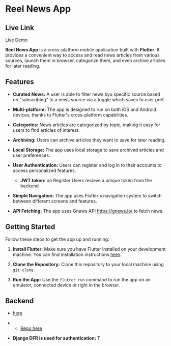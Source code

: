 # Reel News App

## Live Link

[Live Demo](https://reelnews.netlify.app)

**Reel News App** is a cross-platform mobile application built with **Flutter**. It provides a convenient way to access and read news articles from various sources, launch them in browser, categorize them, and even archive articles for later reading.

## Features

- **Curated News:** A user is able to filter news byu specific source based on  "subscribing" to a news source via a toggle which saves to user pref.

- **Multi-platform:** The app is designed to run on both iOS and Android devices, thanks to Flutter's cross-platform capabilities.

- **Categories:** News articles are categorized by topic, making it easy for users to find articles of interest.

- **Archiving:** Users can archive articles they want to save for later reading.

- **Local Storage:** The app uses local storage to save archived articles and user preferences.

- **User Authentication:** Users can register and log in to their accounts to access personalized features.
  - **JWT token:** on Register Users recieve a unique token from the backend

- **Simple Navigation:** The app uses Flutter's navigation system to switch between different screens and features.

- **API Fetching:** The app uses Gnews API https://gnews.io/ to fetch news.

## Getting Started

Follow these steps to get the app up and running:

1. **Install Flutter:** Make sure you have Flutter installed on your development machine. You can find installation instructions [here](https://flutter.dev/docs/get-started/install).

2. **Clone the Repository:** Clone this repository to your local machine using `git clone`.

3. **Run the App:** Use the `flutter run` command to run the app on an emulator, connected device or right in the browser.

## Backend
- [here](https://reelnews-api-fe5e8d8c10e8.herokuapp.com/)
- - [Repo here](https://github.com/User5678953/ReelNews_Backend)

- **Django DFR is used for authentication:** T
